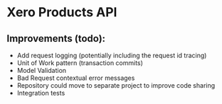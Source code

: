 ﻿# Xero Products API

## Improvements (todo):

- Add request logging (potentially including the request id tracing)
- Unit of Work pattern (transaction commits)
- Model Validation
- Bad Request contextual error messages
- Repository could move to separate project to improve code sharing
- Integration tests
